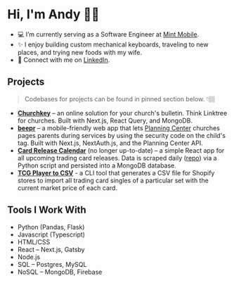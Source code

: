 # Hi, I'm Andy 👋🏽

- 💻 I’m currently serving as a Software Engineer at [Mint Mobile](https://www.mintmobile.com).
- ✨ I enjoy building custom mechanical keyboards, traveling to new places, and trying new foods with my wife.
- 👔 Connect with me on [LinkedIn](https://www.linkedin.com/in/andyhxng/).

## Projects
> Codebases for projects can be found in pinned section below. 👇🏽
- **[Churchkey](https://churchkey.hong.sh)** – an online solution for your church's bulletin. Think Linktree for churches. Built with Next.js, React Query, and MongoDB.
- **[beepr](https://beepr.vercel.app)** – a mobile-friendly web app that lets [Planning Center](https://www.planningcenter.com/) churches pages parents during services by using the security code on the child's tag. Built with Next.js, NextAuth.js, and the Planning Center API.
- **[Card Release Calendar](https://card-calendar.vercel.app)** (no longer up-to-date) – a simple React app for all upcoming trading card releases. Data is scraped daily ([repo](https://www.github.com/andyhong/card-monitor)) via a Python script and persisted into a MongoDB database.
- **[TCG Player to CSV](https://github.com/andyhong/tcgplayer-shopify)** - a CLI tool that generates a CSV file for Shopify stores to import all trading card singles of a particular set with the current market price of each card.

## Tools I Work With

- Python (Pandas, Flask)
- Javascript (Typescript)
- HTML/CSS
- React – Next.js, Gatsby
- Node.js
- SQL – Postgres, MySQL
- NoSQL – MongoDB, Firebase

